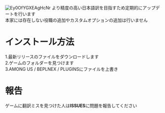 ![Ey0OfYGXEAgHcNr](https://user-images.githubusercontent.com/92314038/137441904-962c1c7a-0f38-45ae-a621-221c5576c7d5.jpg)
より精度の高い日本語訳を目指すため定期的にアップデートを行います<br>
本家には存在しない役職の追加やカスタムオプションの追加は行いません

# インストール方法<br>
1.最新リリースのファイルをダウンロードします<br>2.ゲームのフォルダーを見つけます<br>3.AMONG US / BEPLNEX / PLUGINSにファイルを上書き

# 報告<br>
ゲームに翻訳ミスを見つけた人は**ISSUES**に問題を報告してください
